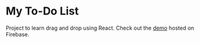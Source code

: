 # My To-Do List
Project to learn drag and drop using React.
Check out the [demo](https://mytodo-77153.web.app/) hosted on Firebase.
